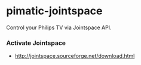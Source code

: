 pimatic-jointspace
==================

Control your Philips TV via Jointspace API.

### Activate Jointspace
* http://jointspace.sourceforge.net/download.html
